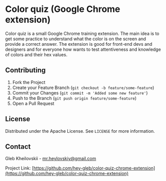 # Color quiz (Google Chrome extension)

Color quiz is a small Google Chrome training extension. The main idea is to get some practice to understand what the color is on the screen and provide a correct answer. The extension is good for front-end devs and designers and for everyone how wants to test attentiveness and knowledge of colors and their hex values.

## Contributing

1. Fork the Project
2. Create your Feature Branch (`git checkout -b feature/some-feature`)
3. Commit your Changes (`git commit -m 'Added some new feature'`)
4. Push to the Branch (`git push origin feature/some-feature`)
5. Open a Pull Request

## License

Distributed under the Apache License. See `LICENSE` for more information.

## Contact

Gleb Kheilovskii - mr.heylovskiy@gmail.com

Project Link: [https://github.com/hey-gleb/color-quiz-chrome-extension](https://github.com/hey-gleb/color-quiz-chrome-extension)